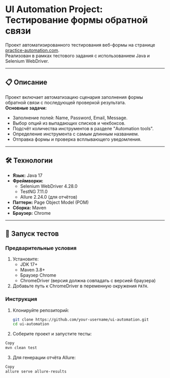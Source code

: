 # UI Automation Project: Тестирование формы обратной связи

Проект автоматизированного тестирования веб-формы на странице [practice-automation.com](https://practice-automation.com/form-fields/).  
Реализован в рамках тестового задания с использованием Java и Selenium WebDriver.

---

## 📋 Описание
Проект включает автоматизацию сценария заполнения формы обратной связи с последующей проверкой результата.  
**Основные задачи:**
- Заполнение полей: Name, Password, Email, Message.
- Выбор опций из выпадающих списков и чекбоксов.
- Подсчёт количества инструментов в разделе "Automation tools".
- Определение инструмента с самым длинным названием.
- Отправка формы и проверка всплывающего уведомления.

---

## 🛠 Технологии
- **Язык:** Java 17
- **Фреймворки:** 
  - Selenium WebDriver 4.28.0
  - TestNG 7.11.0
  - Allure 2.24.0 (для отчётов)
- **Паттерн:** Page Object Model (POM)
- **Сборка:** Maven
- **Браузер:** Chrome

---

## 🚀 Запуск тестов

### Предварительные условия
1. Установите:
   - JDK 17+
   - Maven 3.8+
   - Браузер Chrome
   - ChromeDriver (версия должна совпадать с версией браузера)
2. Добавьте путь к ChromeDriver в переменную окружения `PATH`.

### Инструкция
1. Клонируйте репозиторий:
   ```bash
   git clone https://github.com/your-username/ui-automation.git
   cd ui-automation
   ```

2. Соберите проект и запустите тесты:
 ```bash
Copy
mvn clean test 
```
3. Для генерации отчёта Allure:

 ```bash
Copy
allure serve allure-results 
```

